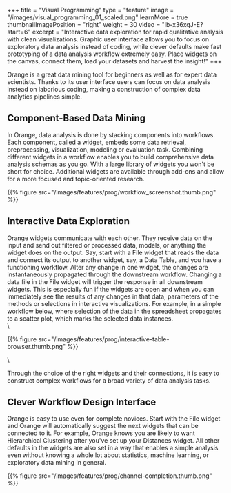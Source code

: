 +++
title = "Visual Programming"
type = "feature"
image = "/images/visual_programming_01_scaled.png"
learnMore = true
thumbnailImagePosition = "right"
weight = 30
video = "lb-x36xqJ-E?start=6"
excerpt = "Interactive data exploration for rapid qualitative analysis with clean visualizations. Graphic user interface allows you to focus on exploratory data analysis instead of coding, while clever defaults make fast prototyping of a data analysis workflow extremely easy. Place widgets on the canvas, connect them, load your datasets and harvest the insight!"
+++


Orange is a great data mining tool for beginners as well as for expert data scientists. Thanks to its user interface users can focus on data analysis instead on laborious coding, making a construction of complex data analytics pipelines simple.

## Component-Based Data Mining
In Orange, data analysis is done by stacking components into workflows. Each component, called a widget, embeds some data retrieval, preprocessing, visualization, modeling or evaluation task. Combining different widgets in a workflow enables you to build comprehensive data analysis schemas as you go. With a large library of widgets you won't be short for choice. Additional widgets are available through add-ons and allow for a more focused and topic-oriented research.

{{% figure src="/images/features/prog/workflow_screenshot.thumb.png" %}}

## Interactive Data Exploration
Orange widgets communicate with each other. They receive data on the input and send out filtered or processed data, models, or anything the widget does on the output. Say, start with a File widget that reads the data and connect its output to another widget, say, a Data Table, and you have a functioning workflow. Alter any change in one widget, the changes are instantaneously propagated through the downstream workflow. Changing a data file in the File widget will trigger the response in all downstream widgets. This is especially fun if the widgets are open and when you can immediately see the results of any changes in that data, parameters of the methods or selections in interactive visualizations. For example, in a simple workflow below, where selection of the data in the spreadsheet propagates to a scatter plot, which marks the selected data instances.
\
\

{{% figure src="/images/features/prog/interactive-table-browser.thumb.png" %}}

\

Through the choice of the right widgets and their connections, it is easy to construct complex workflows for a broad variety of data analysis tasks.

## Clever Workflow Design Interface
Orange is easy to use even for complete novices. Start with the File widget and Orange will automatically suggest the next widgets that can be connected to it. For example, Orange knows you are likely to want Hierarchical Clustering after you've set up your Distances widget. All other defaults in the widgets are also set in a way that enables a simple analysis even without knowing a whole lot about statistics, machine learning, or exploratory data mining in general.

{{% figure src="/images/features/prog/channel-completion.thumb.png" %}}
